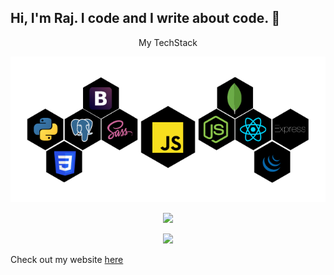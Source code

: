 ## Hi, I'm Raj. I code and I write about code. 👋

<!--
**Radioactive92177/Radioactive92177** is a ✨ _special_ ✨ repository because its `README.md` (this file) appears on your GitHub profile.

Here are some ideas to get you started:

- 🔭 I’m currently working on ...
- 🌱 I’m currently learning ...
- 👯 I’m looking to collaborate on ...
- 🤔 I’m looking for help with ...
- 💬 Ask me about ...
- 📫 How to reach me: ...
- 😄 Pronouns: ...
- ⚡ Fun fact: ...
-->
<p align="center">My TechStack</p>
  
<code><img src="assets/techStack.png"></code>

<p align="center">
	<img src="https://github-readme-stats.vercel.app/api/?username=RadioActive92177&count_private=true&show_icons=true&title_color=3380C4&icon_color=3380C4&text_color=edf2f7&bg_color=151515"></img>
</p>



<p align="center">
	<img src="https://github-readme-stats.vercel.app/api/top-langs/?username=RadioActive92177&show_icons=true&title_color=3380C4&icon_color=3380C4&text_color=edf2f7&bg_color=151515"></img>
</p>
Check out my website <a href="https://pedelcode.com">here</a>